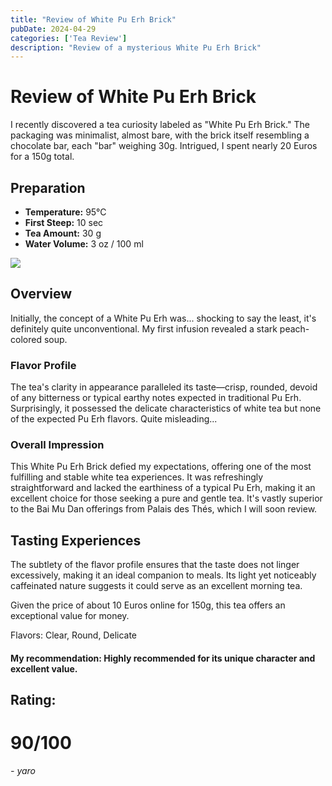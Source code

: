 ```yaml
---
title: "Review of White Pu Erh Brick"
pubDate: 2024-04-29
categories: ['Tea Review']
description: "Review of a mysterious White Pu Erh Brick"
---
```


# Review of White Pu Erh Brick

I recently discovered a tea curiosity labeled as "White Pu Erh Brick." The packaging was minimalist, almost bare, with the brick itself resembling a chocolate bar, each "bar" weighing 30g. Intrigued, I spent nearly 20 Euros for a 150g total.

## Preparation

- **Temperature:** 95°C
- **First Steep:** 10 sec
- **Tea Amount:** 30 g
- **Water Volume:** 3 oz / 100 ml

![](https://www.lerbs-hagedorn.de/images/product_images/popup_images/15409_600x600.jpg)

## Overview

Initially, the concept of a White Pu Erh was... shocking to say the least, it's definitely quite unconventional. My first infusion revealed a stark peach-colored soup.

### Flavor Profile

The tea's clarity in appearance paralleled its taste—crisp, rounded, devoid of any bitterness or typical earthy notes expected in traditional Pu Erh. Surprisingly, it possessed the delicate characteristics of white tea but none of the expected Pu Erh flavors. Quite misleading...

### Overall Impression

This White Pu Erh Brick defied my expectations, offering one of the most fulfilling and stable white tea experiences. It was refreshingly straightforward and lacked the earthiness of a typical Pu Erh, making it an excellent choice for those seeking a pure and gentle tea. It's vastly superior to the Bai Mu Dan offerings from Palais des Thés, which I will soon review.

## Tasting Experiences

The subtlety of the flavor profile ensures that the taste does not linger excessively, making it an ideal companion to meals. Its light yet noticeably caffeinated nature suggests it could serve as an excellent morning tea.

Given the price of about 10 Euros online for 150g, this tea offers an exceptional value for money.

Flavors: Clear, Round, Delicate

#### My recommendation: Highly recommended for its unique character and excellent value.

## Rating:
# 90/100

 *- yaro*